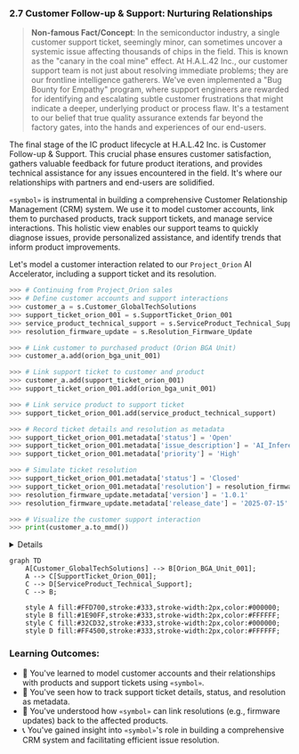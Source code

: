 
### 2.7 Customer Follow-up & Support: Nurturing Relationships

> **Non-famous Fact/Concept**: In the semiconductor industry, a single customer support ticket, seemingly minor, can sometimes uncover a systemic issue affecting thousands of chips in the field. This is known as the "canary in the coal mine" effect. At H.A.L.42 Inc., our customer support team is not just about resolving immediate problems; they are our frontline intelligence gatherers. We've even implemented a "Bug Bounty for Empathy" program, where support engineers are rewarded for identifying and escalating subtle customer frustrations that might indicate a deeper, underlying product or process flaw. It's a testament to our belief that true quality assurance extends far beyond the factory gates, into the hands and experiences of our end-users.

The final stage of the IC product lifecycle at H.A.L.42 Inc. is Customer Follow-up & Support. This crucial phase ensures customer satisfaction, gathers valuable feedback for future product iterations, and provides technical assistance for any issues encountered in the field. It's where our relationships with partners and end-users are solidified.

`«symbol»` is instrumental in building a comprehensive Customer Relationship Management (CRM) system. We use it to model customer accounts, link them to purchased products, track support tickets, and manage service interactions. This holistic view enables our support teams to quickly diagnose issues, provide personalized assistance, and identify trends that inform product improvements.

Let's model a customer interaction related to our `Project_Orion` AI Accelerator, including a support ticket and its resolution.

```python
>>> # Continuing from Project_Orion sales
>>> # Define customer accounts and support interactions
>>> customer_a = s.Customer_GlobalTechSolutions
>>> support_ticket_orion_001 = s.SupportTicket_Orion_001
>>> service_product_technical_support = s.ServiceProduct_Technical_Support
>>> resolution_firmware_update = s.Resolution_Firmware_Update

>>> # Link customer to purchased product (Orion BGA Unit)
>>> customer_a.add(orion_bga_unit_001)

>>> # Link support ticket to customer and product
>>> customer_a.add(support_ticket_orion_001)
>>> support_ticket_orion_001.add(orion_bga_unit_001)

>>> # Link service product to support ticket
>>> support_ticket_orion_001.add(service_product_technical_support)

>>> # Record ticket details and resolution as metadata
>>> support_ticket_orion_001.metadata['status'] = 'Open'
>>> support_ticket_orion_001.metadata['issue_description'] = 'AI_Inferencing_Stutter_Issue'
>>> support_ticket_orion_001.metadata['priority'] = 'High'

>>> # Simulate ticket resolution
>>> support_ticket_orion_001.metadata['status'] = 'Closed'
>>> support_ticket_orion_001.metadata['resolution'] = resolution_firmware_update
>>> resolution_firmware_update.metadata['version'] = '1.0.1'
>>> resolution_firmware_update.metadata['release_date'] = '2025-07-15'

>>> # Visualize the customer support interaction
>>> print(customer_a.to_mmd())
```
<details>

```text
graph TD
    Customer_GlobalTechSolutions --> Orion_BGA_Unit_001
    Customer_GlobalTechSolutions --> SupportTicket_Orion_001
    SupportTicket_Orion_001 --> ServiceProduct_Technical_Support
    SupportTicket_Orion_001 --> Orion_BGA_Unit_001
```
</details>

```mermaid
graph TD
    A[Customer_GlobalTechSolutions] --> B[Orion_BGA_Unit_001];
    A --> C[SupportTicket_Orion_001];
    C --> D[ServiceProduct_Technical_Support];
    C --> B;

    style A fill:#FFD700,stroke:#333,stroke-width:2px,color:#000000;
    style B fill:#1E90FF,stroke:#333,stroke-width:2px,color:#FFFFFF;
    style C fill:#32CD32,stroke:#333,stroke-width:2px,color:#000000;
    style D fill:#FF4500,stroke:#333,stroke-width:2px,color:#FFFFFF;
```

### Learning Outcomes:

*   🤝 You've learned to model customer accounts and their relationships with products and support tickets using `«symbol»`.
*   🎫 You've seen how to track support ticket details, status, and resolution as metadata.
*   🔄 You've understood how `«symbol»` can link resolutions (e.g., firmware updates) back to the affected products.
*   📞 You've gained insight into `«symbol»`'s role in building a comprehensive CRM system and facilitating efficient issue resolution.
